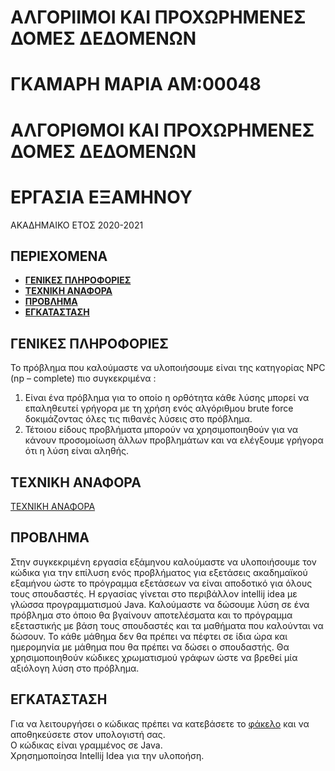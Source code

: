# ΑΛΓΟΡΙΙΜΟΙ ΚΑΙ ΠΡΟΧΩΡΗΜΕΝΕΣ ΔΟΜΕΣ ΔΕΔΟΜΕΝΩΝ 
# ΓΚΑΜΑΡΗ ΜΑΡΙΑ  ΑΜ:00048

# ΑΛΓΟΡΙΘΜΟΙ ΚΑΙ ΠΡΟΧΩΡΗΜΕΝΕΣ ΔΟΜΕΣ ΔΕΔΟΜΕΝΩΝ 
# ΕΡΓΑΣΙΑ ΕΞΑΜΗΝΟΥ 
ΑΚΑΔΗΜΑΙΚΟ ΕΤΟΣ 2020-2021<br/>


## ΠΕΡΙΕΧΟΜΕΝΑ 
- **[ΓΕΝΙΚΕΣ ΠΛΗΡΟΦΟΡΙΕΣ](https://github.com/MARIOS-ST/00106/blob/main/README.md#%CE%B3%CE%B5%CE%BD%CE%B9%CE%BA%CE%B5%CF%83-%CF%80%CE%BB%CE%B7%CF%81%CE%BF%CF%86%CE%BF%CF%81%CE%B9%CE%B5%CF%83)**<br/>
- **[ΤΕΧΝΙΚΗ ΑΝΑΦΟΡΑ](https://github.com/mariagkamari/00048/blob/ee7e2cf1e7e49bed8c4d31217182790fecfa3c6b/%CF%84%CE%B5%CF%87%CE%BD%CE%B9%CE%BA%CE%B7%20%CE%B1%CE%BD%CE%B1%CF%86%CE%BF%CF%81%CE%B1-00048.pdf)**<br/>
- **[ΠΡΟΒΛΗΜΑ](https://github.com/MARIOS-ST/00106/blob/main/README.md#%CF%80%CF%81%CE%BF%CE%B2%CE%BB%CE%B7%CE%BC%CE%B1)**<br/>
- **[ΕΓΚΑΤΑΣΤΑΣΗ](https://github.com/MARIOS-ST/00106/blob/main/README.md#%CE%B5%CE%B3%CE%BA%CE%B1%CF%84%CE%B1%CF%83%CF%84%CE%B1%CF%83%CE%B7)**<br/>

## ΓΕΝΙΚΕΣ ΠΛΗΡΟΦΟΡΙΕΣ 
Το πρόβλημα που καλούμαστε να υλοποιήσουμε είναι της κατηγορίας NPC (np –
complete) πιο συγκεκριμένα : 
1. Είναι ένα πρόβλημα για το οποίο η ορθότητα κάθε λύσης μπορεί να 
επαληθευτεί γρήγορα με τη χρήση ενός αλγόριθμου brute force
δοκιμάζοντας όλες τις πιθανές λύσεις στο πρόβλημα.
2. Τέτοιου είδους προβλήματα μπορούν να χρησιμοποιηθούν για να κάνουν 
προσομοίωση άλλων προβλημάτων και να ελέγξουμε γρήγορα ότι η λύση 
είναι αληθής. <br>
## ΤΕΧΝΙΚΗ ΑΝΑΦΟΡΑ 
[ΤΕΧΝΙΚΗ ΑΝΑΦΟΡΑ](hhttps://github.com/mariagkamari/00048/blob/ee7e2cf1e7e49bed8c4d31217182790fecfa3c6b/%CF%84%CE%B5%CF%87%CE%BD%CE%B9%CE%BA%CE%B7%20%CE%B1%CE%BD%CE%B1%CF%86%CE%BF%CF%81%CE%B1-00048.pdf) <br>
## ΠΡΟΒΛΗΜΑ
Στην συγκεκριμένη εργασία εξάμηνου καλούμαστε να υλοποιήσουμε τον κώδικα για 
την επίλυση ενός προβλήματος για εξετάσεις ακαδημαϊκού εξαμήνου ώστε το 
πρόγραμμα εξετάσεων να είναι αποδοτικό για όλους τους σπουδαστές. Η εργασίας 
γίνεται στο περιβάλλον intellij idea με γλώσσα προγραμματισμού Java. Καλούμαστε 
να δώσουμε λύση σε ένα πρόβλημα στο όποιο θα βγαίνουν αποτελέσματα και το 
πρόγραμμα εξεταστικής με βάση τους σπουδαστές και τα μαθήματα που καλούνται 
να δώσουν. Το κάθε μάθημα δεν θα πρέπει να πέφτει σε ίδια ώρα και ημερομηνία 
με μάθημα που θα πρέπει να δώσει ο σπουδαστής. Θα χρησιμοποιηθούν κώδικες 
χρωματισμού γράφων ώστε να βρεθεί μία αξιόλογη λύση στο πρόβλημα. <br>

## ΕΓΚΑΤΑΣΤΑΣΗ
Για να λειτουργήσει ο κώδικας πρέπει να κατεβάσετε το [φάκελο](https://github.com/MARIOS-ST/00106/tree/main/main/java) και να αποθηκεύσετε στον υπολογιστή σας.<br> 
Ο κώδικας είναι γραμμένος σε Java. <br>
Χρησημοποίησα Intellij Idea για την υλοποήση. <br>
